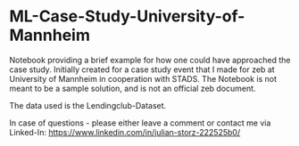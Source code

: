 # ML-Case-Study-University-of-Mannheim
Notebook providing a brief example for how one could have approached the case study.
Initially created for a case study event that I made for zeb at University of Mannheim in cooperation with STADS.
The Notebook is not meant to be a sample solution, and is not an official zeb document.

The data used is the Lendingclub-Dataset.

In case of questions - please either leave a comment or contact me via Linked-In: https://www.linkedin.com/in/julian-storz-222525b0/
